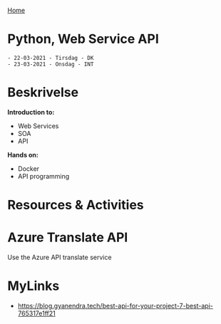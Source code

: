 [Home](modul-4-2.md)
# Python, Web Service API
    - 22-03-2021 - Tirsdag - DK
    - 23-03-2021 - Onsdag - INT

# Beskrivelse
**Introduction to:**
- Web Services
- SOA
- API

**Hands on:**
- Docker
- API programming

# Resources & Activities


# Azure Translate API
Use the Azure API translate service

# MyLinks
- https://blog.gyanendra.tech/best-api-for-your-project-7-best-api-765317e1ff21
